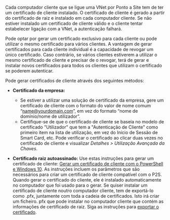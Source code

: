 Cada computador cliente que se ligue uma VNet por Ponto a Site tem de ter um certificado de cliente instalado. O certificado de cliente é gerado a partir do certificado de raiz e instalado em cada computador cliente. Se não estiver instalado um certificado de cliente válido e o cliente tentar estabelecer ligação com a VNet, a autenticação falhará.

Pode optar por gerar um certificado exclusivo para cada cliente ou pode utilizar o mesmo certificado para vários clientes. A vantagem de gerar certificados para cada cliente individual é a capacidade de revogar um único certificado. Caso contrário, se vários clientes estiverem a utilizar o mesmo certificado de cliente e precisar de o revogar, terá de gerar e instalar novos certificados para todos os clientes que utilizam o certificado se poderem autenticar.

Pode gerar certificados de cliente através dos seguintes métodos:

- **Certificado da empresa:**

  - Se estiver a utilizar uma solução de certificado da empresa, gere um certificado de cliente com o formato do valor de nome comum “name@yourdomain.com”, em vez do formato “nome de domínio/nome de utilizador”.
  - Certifique-se de que o certificado de cliente se baseia no modelo de certificado "Utilizador" que tem a "Autenticação de Cliente" como primeiro item na lista de utilização, em vez do Início de Sessão de Smart Card, etc. Pode verificar o certificado ao clicar duas vezes no certificado de cliente e visualizar *Detalhes > Utilização Avançada da Chaves*.

- **Certificado raiz autoassinado:** Use estas instruções para gerar um certificado de cliente: [Gerar um certificado de cliente com o PowerShell e Windows 10](../articles/vpn-gateway/vpn-gateway-certificates-point-to-site.md#clientcert). As instruções incluem os parâmetros que são necessários para criar um certificado de cliente compatível com o P2S. Quando gerar o certificado do cliente, ele é instalado automaticamente no computador que foi usado para o gerar. Se quiser instalar um certificado de cliente noutro computador cliente, tem de exportá-lo como .pfx, juntamente com toda a cadeia de certificados. Isto irá criar um ficheiro. pfx que pode instalar no computador cliente que contém as informações de certificado de raiz. Siga as instruções para [exportar o certificado](../articles/vpn-gateway/vpn-gateway-certificates-point-to-site.md#clientexport).